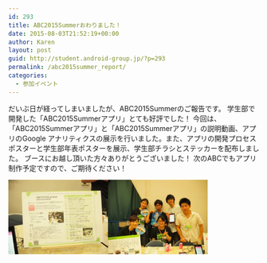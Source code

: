 ```yaml
---
id: 293
title: ABC2015Summerおわりました！
date: 2015-08-03T21:52:19+00:00
author: Karen
layout: post
guid: http://student.android-group.jp/?p=293
permalink: /abc2015summer_report/
categories:
  - 参加イベント
---
```

だいぶ日が経ってしまいましたが、ABC2015Summerのご報告です。
学生部で開発した「ABC2015Summerアプリ」とても好評でした！
今回は、「ABC2015Summerアプリ」と「ABC2015Summerアプリ」の説明動画、アプリのGoogle アナリティクスの展示を行いました。また、アプリの開発プロセスポスターと学生部年表ポスターを展示、学生部チラシとステッカーを配布しました。
ブースにお越し頂いた方々ありがとうございました！
次のABCでもアプリ制作予定ですので、ご期待ください！

<a href="../images/wp-content/uploads/2015/08/P7206244.jpg"><img class="wp-image-295 aligncenter" src="../images/wp-content/uploads/2015/08/P7206244-300x225.jpg" alt="abc2015Summer" width="200" height="150" /></a><a href="../images/wp-content/uploads/2015/08/P7206249.jpg"><img class="wp-image-294 aligncenter" src="../images/wp-content/uploads/2015/08/P7206249-300x225.jpg" alt="abc2015Summer" width="200" height="150" /></a>